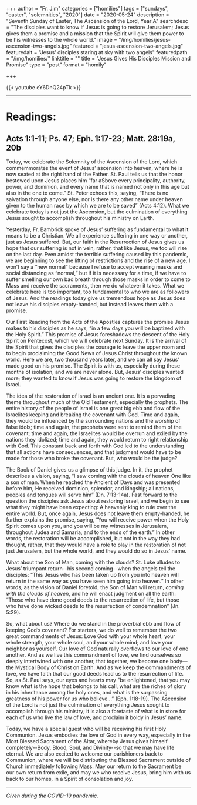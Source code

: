 +++
author = "Fr. Jim"
categories = ["homilies"]
tags = ["sundays", "easter", "solemnities", "2020"]
date = "2020-05-24"
description = "Seventh Sunday of Easter, The Ascension of the Lord, Year A"
searchdesc = "The disciples want to know if Jesus is going to restore Jerusalem; Jesus gives them a promise and a mission that the Spirit will give them power to be his witnesses to the whole world."
image = "/img/homilies/jesus-ascension-two-angels.jpg"
featured = "jesus-ascension-two-angels.jpg"
featuredalt = "Jesus' disciples staring at sky with two angels"
featuredpath = "/img/homilies/"
linktitle = ""
title = "Jesus Gives His Disciples Mission and Promise"
type = "post"
format = "homily"

+++

{{< youtube eY6DnQ24pTk >}}

---

# Readings:
## Acts 1:1-11; Ps. 47; Eph. 1:17-23; Matt. 28:19a, 20b

Today, we celebrate the Solemnity of the Ascension of the Lord, which commemmorates the event of Jesus’ ascension into heaven, where he is now seated at the right hand of the Father. St. Paul tells us that the honor bestowed upon Jesus places him “far aSbove every principality, authority, power, and dominion, and every name that is named not only in this age but also in the one to come.” St. Peter echoes this, saying, “There is no salvation through anyone else, nor is there any other name under heaven given to the human race by which we are to be saved” (Acts 4:12). What we celebrate today is not just the Ascension, but the culmination of everything Jesus sought to accomplish throughout his ministry on Earth.

Yesterday, Fr. Bambrick spoke of Jesus’ suffering as fundamental to what it means to be a Christian. We all experience suffering in one way or another, just as Jesus suffered. But, our faith in the Resurrection of Jesus gives us hope that our suffering is not in vein, rather, that like Jesus, we too will rise on the last day. Even amidst the terrible suffering caused by this pandemic, we are beginning to see the lifting of restrictions and the rise of a new age. I won’t say a “new normal” because I refuse to accept wearing masks and social distancing as “normal,” but if it is necessary for a time, if we have to suffer smelling our own bad breath through those masks in order to come to Mass and receive the sacraments, then we do whatever it takes. What we celebrate here is too important, too fundamental to who we are as followers of Jesus. And the readings today give us tremendous hope as Jesus does not leave his disciples empty-handed, but instead leaves them with a promise.

Our First Reading from the Acts of the Apostles captures the promise Jesus makes to his disciples as he says, “in a few days you will be baptized with the Holy Spirit.” This promise of Jesus foreshadows the descent of the Holy Spirit on Pentecost, which we will celebrate next Sunday. It is the arrival of the Spirit that gives the disciples the courage to leave the upper room and to begin proclaiming the Good News of Jesus Christ throughout the known world. Here we are, two thousand years later, and we can all say Jesus’ made good on his promise. The Spirit is with us, especially during these months of isolation, and we are never alone. But, Jesus’ disciples wanted more; they wanted to know if Jesus was going to restore the kingdom of Israel.

The idea of the restoration of Israel is an ancient one. It is a pervading theme throughout much of the Old Testament, especially the prophets. The entire history of the people of Israel is one great big ebb and flow of the Israelites keeping and breaking the covenant with God. Time and again, they would be influenced by the surrounding nations and the worship of false idols; time and again, the prophets were sent to remind them of the covenant; time and again, the Israelites would be overrun and exiled by the nations they idolized; time and again, they would return to right relationship with God. This constant back and forth with God led to the understanding that all actions have consequences, and that judgment would have to be made for those who broke the covenant. But, who would be the judge?

The Book of Daniel gives us a glimpse of this judge. In it, the prophet describes a vision, saying, “I saw coming with the clouds of heaven One like a son of man. When he reached the Ancient of Days
and was presented before him, He received dominion, splendor, and kingship; all nations, peoples and tongues will serve him” (Dn. 7:13-14a). Fast forward to the question the disciples ask Jesus about restoring Israel, and we begin to see what they might have been expecting: A heavenly king to rule over the entire world. But, once again, Jesus does not leave them empty-handed, he further explains the promise, saying, “You will receive power when the Holy Spirit comes upon you, and you will be my witnesses in Jerusalem, throughout Judea and Samaria, and to the ends of the earth.” In other words, the restoration will be accomplished, but not in the way they had thought, rather, that they would have a role to play in the restoration of not just Jerusalem, but the whole world, and they would do so in Jesus’ name.

What about the Son of Man, coming with the clouds? St. Luke alludes to Jesus’ triumpant return--his second coming--when the angels tell the disciples: “This Jesus who has been taken up from you into heaven will return in the same way as you have seen him going into heaven.” In other words, as the vision of Daniel foretold, the Son of Man will return, *coming with the clouds of heaven*, and he will enact judgment on all the earth: “Those who have done good deeds to the resurrection of life, but those who have done wicked deeds to the resurrection of condemnation” (Jn. 5:29).

So, what about us? Where do we stand in the proverbial ebb and flow of keeping God’s covenant? For starters, we do well to remember the two great commandments of Jesus: Love God with your whole heart, your whole strength, your whole soul, and your whole mind; and love your neighbor as yourself. Our love of God naturally overflows to our love of one another. And as we live this commandment of love, we find ourselves so deeply intertwined with one another, that together, we become one body—the Mystical Body of Christ on Earth. And as we keep the commandments of love, we have faith that our good deeds lead us to the resurrection of life. So, as St. Paul says, our eyes and hearts may "be enlightened, that you may know what is the hope that belongs to his call, what are the riches of glory in his inheritance among the holy ones, and what is the surpassing greatness of his power for us who believe…” (Eph. 1:18-19). The Ascension of the Lord is not just the culmination of everything Jesus sought to accomplish through his ministry; it is also a foretaste of what is in store for each of us who live the law of love, and proclaim it boldy in Jesus’ name.

Today, we have a special guest who will be receiving his first Holy Communion. Jesus embodies the love of God in every way, especially in the Most Blessed Sacrament of the Altar, whereby Jesus gives himself completely--Body, Blood, Soul, and Divinity--so that we may have life eternal. We are also excited to welcome our parishioners back to Communion, where we will be distributing the Blessed Sacrament outside of Church immediately following Mass. May our return to the Sacrament be our own return from exile, and may we who receive Jesus, bring him with us back to our homes, in a Spirit of consolation and joy.

---
*Given during the COVID-19 pandemic.*